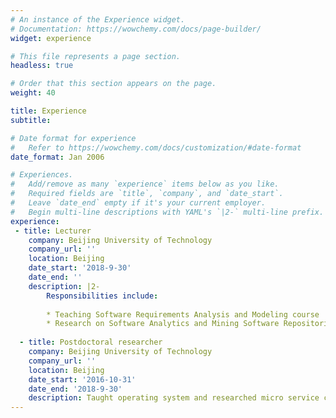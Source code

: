 ```yaml
---
# An instance of the Experience widget.
# Documentation: https://wowchemy.com/docs/page-builder/
widget: experience

# This file represents a page section.
headless: true

# Order that this section appears on the page.
weight: 40

title: Experience
subtitle:

# Date format for experience
#   Refer to https://wowchemy.com/docs/customization/#date-format
date_format: Jan 2006

# Experiences.
#   Add/remove as many `experience` items below as you like.
#   Required fields are `title`, `company`, and `date_start`.
#   Leave `date_end` empty if it's your current employer.
#   Begin multi-line descriptions with YAML's `|2-` multi-line prefix.
experience:
 - title: Lecturer
    company: Beijing University of Technology
    company_url: ''
    location: Beijing
    date_start: '2018-9-30'
    date_end: ''
    description: |2-
        Responsibilities include:
        
        * Teaching Software Requirements Analysis and Modeling course 
        * Research on Software Analytics and Mining Software Repositories (MSR)
        
  - title: Postdoctoral researcher 
    company: Beijing University of Technology 
    company_url: ''
    location: Beijing
    date_start: '2016-10-31'
    date_end: '2018-9-30'
    description: Taught operating system and researched micro service computing.
---
```

